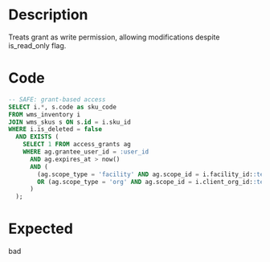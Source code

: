 # Description

Treats grant as write permission, allowing modifications despite is_read_only flag.

# Code

```sql
-- SAFE: grant-based access
SELECT i.*, s.code as sku_code
FROM wms_inventory i
JOIN wms_skus s ON s.id = i.sku_id
WHERE i.is_deleted = false
  AND EXISTS (
    SELECT 1 FROM access_grants ag
    WHERE ag.grantee_user_id = :user_id
      AND ag.expires_at > now()
      AND (
        (ag.scope_type = 'facility' AND ag.scope_id = i.facility_id::text)
        OR (ag.scope_type = 'org' AND ag.scope_id = i.client_org_id::text)
      )
  );
```

# Expected

bad